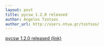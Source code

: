 ```yaml
---
layout: post
title: pycsw 1.2.0 released
author: Angelos Tzotsos
author_url: http://users.ntua.gr/tzotsos/
---
```


[pycsw 1.2.0 released (link)](http://lists.osgeo.org/pipermail/pycsw-devel/2012-April/000088.html)

